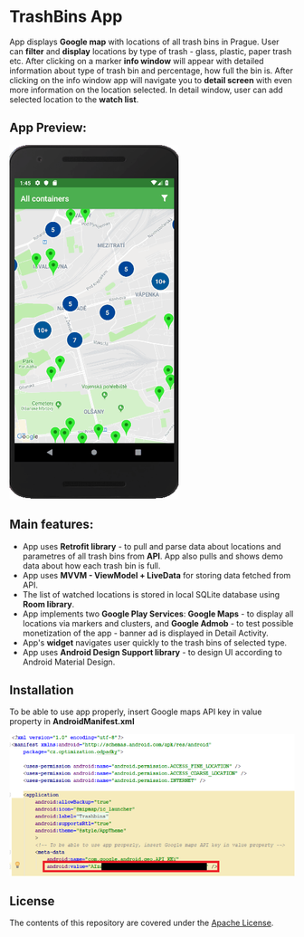 # TrashBins App

App displays **Google map** with locations of all trash bins in Prague. User can **filter** and **display** locations by type of trash - glass, plastic, paper trash etc. After clicking on a marker **info window** will appear with detailed information about type of trash bin and percentage, how full the bin is. After clicking on the info window app will navigate you to **detail screen** with even more information on the location selected. In detail window, user can add selected location to the **watch list**.

## App Preview:

![Alt text](readme/OdpadkyPreview.gif?raw=true "App Preview")

## Main features:
- App uses **Retrofit library** - to pull and parse data about locations and parametres of all trash bins from **API**. App also pulls and shows demo data about how each trash bin is full.
- App uses **MVVM - ViewModel + LiveData** for storing data fetched from API.
- The list of watched locations is stored in local SQLite database using **Room library**. 
- App implements two **Google Play Services**: **Google Maps** - to display all locations via markers and clusters, and **Google Admob** - to test possible monetization of the app - banner ad is displayed in Detail Activity.
- App's **widget** navigates user quickly to the trash bins of selected type.
- App uses **Android Design Support library**  - to design UI according to Android Material Design.

## Installation
To be able to use app properly, insert Google maps API key in value property in **AndroidManifest.xml**

![Alt text](readme/manifestGoogleMapsAPI.png?raw=true "AndroidManifest.xml")

## License
The contents of this repository are covered under the [Apache License](https://github.com/evii/Trashbins-App/blob/master/LICENSE).
